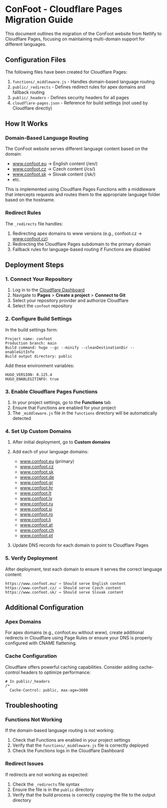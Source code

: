 # ConFoot - Cloudflare Pages Migration Guide

This document outlines the migration of the ConFoot website from Netlify to Cloudflare Pages, focusing on maintaining multi-domain support for different languages.

## Configuration Files

The following files have been created for Cloudflare Pages:

1. `functions/_middleware.js` - Handles domain-based language routing
2. `public/_redirects` - Defines redirect rules for apex domains and fallback routing
3. `public/_headers` - Defines security headers for all pages
4. `cloudflare-pages.json` - Reference for build settings (not used by Cloudflare directly)

## How It Works

### Domain-Based Language Routing

The ConFoot website serves different language content based on the domain:

- www.confoot.eu → English content (/en/)
- www.confoot.cz → Czech content (/cs/)
- www.confoot.sk → Slovak content (/sk/)
- etc.

This is implemented using Cloudflare Pages Functions with a middleware that intercepts requests and routes them to the appropriate language folder based on the hostname.

### Redirect Rules

The `_redirects` file handles:
1. Redirecting apex domains to www versions (e.g., confoot.cz → www.confoot.cz)
2. Redirecting the Cloudflare Pages subdomain to the primary domain
3. Fallback rules for language-based routing if Functions are disabled

## Deployment Steps

### 1. Connect Your Repository

1. Log in to the [Cloudflare Dashboard](https://dash.cloudflare.com/)
2. Navigate to **Pages** > **Create a project** > **Connect to Git**
3. Select your repository provider and authorize Cloudflare
4. Select the `confoot` repository

### 2. Configure Build Settings

In the build settings form:

```
Project name: confoot
Production branch: main
Build command: hugo --gc --minify --cleanDestinationDir --enableGitInfo
Build output directory: public
```

Add these environment variables:
```
HUGO_VERSION: 0.125.4
HUGO_ENABLEGITINFO: true
```

### 3. Enable Cloudflare Pages Functions

1. In your project settings, go to the **Functions** tab
2. Ensure that Functions are enabled for your project
3. The `_middleware.js` file in the `functions` directory will be automatically detected

### 4. Set Up Custom Domains

1. After initial deployment, go to **Custom domains**
2. Add each of your language domains:
   - www.confoot.eu (primary)
   - www.confoot.cz
   - www.confoot.sk
   - www.confoot.de
   - www.confoot.gr
   - www.confoot.hr
   - www.confoot.lt
   - www.confoot.lv
   - www.confoot.ru
   - www.confoot.si
   - www.confoot.ro
   - www.confoot.li
   - www.confoot.at
   - www.confoot.ch
   - www.confoot.pt

3. Update DNS records for each domain to point to Cloudflare Pages

### 5. Verify Deployment

After deployment, test each domain to ensure it serves the correct language content:

```
https://www.confoot.eu/ → Should serve English content
https://www.confoot.cz/ → Should serve Czech content
https://www.confoot.sk/ → Should serve Slovak content
```

## Additional Configuration

### Apex Domains

For apex domains (e.g., confoot.eu without www), create additional redirects in Cloudflare using Page Rules or ensure your DNS is properly configured with CNAME flattening.

### Cache Configuration

Cloudflare offers powerful caching capabilities. Consider adding cache-control headers to optimize performance:

```
# In public/_headers
/*
  Cache-Control: public, max-age=3600
```

## Troubleshooting

### Functions Not Working

If the domain-based language routing is not working:

1. Check that Functions are enabled in your project settings
2. Verify that the `functions/_middleware.js` file is correctly deployed
3. Check the Functions logs in the Cloudflare Dashboard

### Redirect Issues

If redirects are not working as expected:

1. Check the `_redirects` file syntax
2. Ensure the file is in the `public` directory
3. Verify that the build process is correctly copying the file to the output directory
